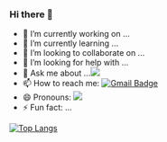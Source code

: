 ### Hi there 👋

<!--
**EunjiYi/EunjiYi** is a ✨ _special_ ✨ repository because its `README.md` (this file) appears on your GitHub profile.

Here are some ideas to get you started:
-->

- 🔭 I’m currently working on ...
- 🌱 I’m currently learning ...
- 👯 I’m looking to collaborate on ...
- 🤔 I’m looking for help with ...
- 💬 Ask me about ...![](https://img.shields.io/badge/-GOAL-FF69B4)
- 📫 How to reach me: [![Gmail Badge](https://img.shields.io/badge/Gmail-d14836?style=flat-square&logo=Gmail&logoColor=white&link=mailto:eunji0yi@gmail.com)](mailto:eunji0yi@gmail.com)
- 😄 Pronouns: ![](https://img.shields.io/badge/-yellow%20and%20green-brightgreen)
- ⚡ Fun fact: ...


<!--[![Anurag's github stats](https://github-readme-stats.vercel.app/api?username=EunjiYi)](https://github.com/anuraghazra/github-readme-stats)-->

[![Top Langs](https://github-readme-stats.vercel.app/api/top-langs/?username=EunjiYi&layout=compact)](https://github.com/anuraghazra/github-readme-stats)

